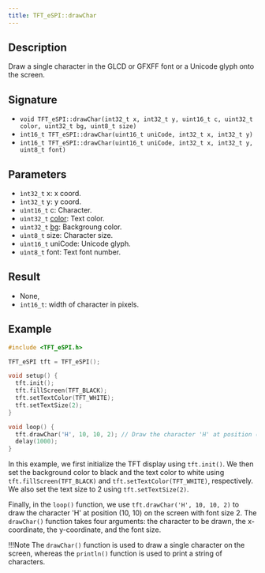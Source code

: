```yaml
---
title: TFT_eSPI::drawChar 
---
```


## Description

Draw a single character in the GLCD or GFXFF font or a Unicode glyph onto the screen.

## Signature

* `void TFT_eSPI::drawChar(int32_t x, int32_t y, uint16_t c, uint32_t color, uint32_t bg, uint8_t size)`
* `int16_t TFT_eSPI::drawChar(uint16_t uniCode, int32_t x, int32_t y)`
* `int16_t TFT_eSPI::drawChar(uint16_t uniCode, int32_t x, int32_t y, uint8_t font)`

## Parameters

* `ìnt32_t` x: x coord.
* `ìnt32_t` y: y coord.
* `uìnt16_t` c: Character.
* `uìnt32_t` [color](../colors.md): Text color.
* `uìnt32_t` [bg](../colors.md): Backgroung color.
* `uìnt8_t` size: Character size.
* `uìnt16_t` uniCode: Unicode glyph.
* `uìnt8_t` font: Text font number.

## Result

* None,
* `int16_t`: width of character in pixels.

## Example

```cpp
#include <TFT_eSPI.h>

TFT_eSPI tft = TFT_eSPI();

void setup() {
  tft.init();
  tft.fillScreen(TFT_BLACK);
  tft.setTextColor(TFT_WHITE);
  tft.setTextSize(2);
}

void loop() {
  tft.drawChar('H', 10, 10, 2); // Draw the character 'H' at position (10, 10) with font size 2
  delay(1000);
}
```

In this example, we first initialize the TFT display using `tft.init()`. We then set the background color to black and 
the text color to white using `tft.fillScreen(TFT_BLACK)` and `tft.setTextColor(TFT_WHITE)`, respectively. We also set 
the text size to 2 using `tft.setTextSize(2)`.

Finally, in the `loop()` function, we use `tft.drawChar('H', 10, 10, 2)` to draw the character 'H' at position (10, 10)
on the screen with font size 2. The `drawChar()` function takes four arguments: the character to be drawn, the 
x-coordinate, the y-coordinate, and the font size.

!!!Note
    The `drawChar()` function is used to draw a single character on the screen, whereas the `println()` function is used
    to print a string of characters.

